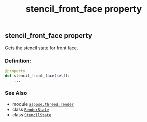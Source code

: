 ﻿---
title: stencil_front_face property
second_title: Aspose.3D for Python via .NET API References
description: 
type: docs
weight: 170
url: /aspose.threed.render/renderstate/stencil_front_face/
is_root: false
---

## stencil_front_face property


Gets the stencil state for front face.
### Definition:
```python
@property
def stencil_front_face(self):
    ...
```

### See Also
* module [`aspose.threed.render`](../../)
* class [`RenderState`](/3d/python-net/aspose.threed.render/renderstate)
* class [`StencilState`](/3d/python-net/aspose.threed.render/stencilstate)

